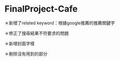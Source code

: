 # FinalProject-Cafe

</p>＊新增了related keyword：根據google推薦的推薦關鍵字</p>
</p>＊修正了搜尋結果不符要求的問題</p>
</p>＊新增封面字樣</p>
</p>＊刪除沒有用到的部分</p>
